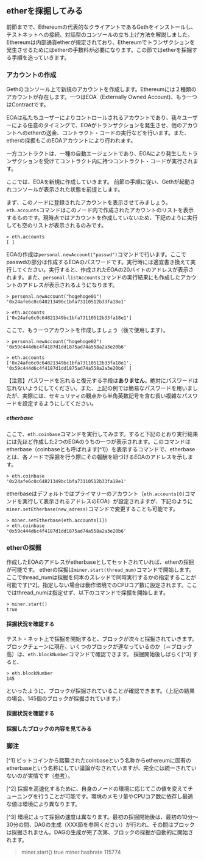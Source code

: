 ## etherを採掘してみる

前節までで、Ethereumの代表的なクライアントであるGethをインストールし、テストネットへの接続、対話型のコンソールの立ち上げ方法を解説しました。Ethereumは内部通貨etherが規定されており、Ethereumでトランザクションを発生させるためにはetherの手数料が必要になります。この節ではetherを採掘する手順を追っていきます。

### アカウントの作成
Gethのコンソール上で新規のアカウントを作成します。Ethereumには２種類のアカウントが存在します。一つはEOA（Externally Owned Account)、もう一つはContractです。

EOAは私たちユーザーによりコントロールされるアカウントであり、我々ユーザーによる任意のタイミングで、EOAがトランザクションを発生させ、他のアカウントへのetherの送金、コントラクト・コードの実行などを行います。また、etherの採掘もこのEOAアカウントにより行われます。

一方コントラクトは、一種の自動エージェントであり、EOAにより発生したトランザクションを受けてコントラクト内に持つコントラクト・コードが実行されます。

ここでは、EOAを新規に作成していきます。
前節の手順に従い、Gethが起動されコンソールが表示された状態を前提とします。

<!-- [TODO] listAccountsコマンドはEOAのみを表示する？Contractは表示しない？他のノードの情報は表示する？ -->
まず、このノードに登録されたアカウントを表示させてみましょう。`eth.accounts`コマンドはこのノード内で作成されたアカウントのリストを表示するものです。現時点ではアカウントを作成していないため、下記のように実行しても空のリストが表示されるのみです。

```
> eth.accounts
[ ]
```

EOAの作成は`personal.newAccount("passwd")`コマンドで行います。ここでpasswdの部分は作成するEOAのパスワードです。実行時には適宜書き換えて実行してください。実行すると、作成されたEOAの20バイトのアドレスが表示されます。また、`personal.listAccounts`コマンドの実行結果にも作成したアカウントのアドレスが表示されるようになります。

```
> personal.newAccount("hogehoge01")
'0x24afe6c0c64821349bc1bfa73110512b33fa18e1'

> eth.accounts
['0x24afe6c0c64821349bc1bfa73110512b33fa18e1']
```

ここで、もう一つアカウントを作成しましょう（後で使用します）。
```
> personal.newAccount("hogehoge02")
'0x59c444d6c4f4187d1dd1875ad74a558a2a3e20b6'

> eth.accounts
['0x24afe6c0c64821349bc1bfa73110512b33fa18e1', '0x59c444d6c4f4187d1dd1875ad74a558a2a3e20b6' ]
```

【注意】パスワードを忘れると復元する手段は**ありません**。絶対にパスワードは忘れないようにしてください。また、上記の例では簡易なパスワードを用いましたが、実際には、セキュリティの観点から半角英数記号を含む長い複雑なパスワードを設定するようにしてください。

##### etherbase 
ここで、`eth.coinbase`コマンドを実行してみます。すると下記のとおり実行結果には先ほど作成した2つのEOAのうちの一つが表示されます。このコマンドはetherbase（coinbaseとも呼ばれます[^1]）を表示するコマンドで、etherbaseとは、各ノードで採掘を行う際にその報酬を紐づけるEOAのアドレスを示します。
```
> eth.coinbase
'0x24afe6c0c64821349bc1bfa73110512b33fa18e1'
```
etherbaseはデフォルトではプライマリーのアカウント（`eth.accounts[0]`コマンドを実行して表示されるアドレスのEOA）が設定されますが、下記のように`miner.setEtherbase(new_adress)`コマンドで変更することも可能です。
```
> miner.setEtherbase(eth.accounts[1])
> eth.coinbase
'0x59c444d6c4f4187d1dd1875ad74a558a2a3e20b6'
```

### etherの採掘
作成したEOAのアドレスがetherbaseとしてセットされていれば、etherの採掘が可能です。
etherの採掘は`miner.start(thread_num)`コマンドで開始します。ここでthread_numは採掘を何本のスレッドで同時実行するかの指定することが可能です[^2]。指定しない場合は動作環境でのCPUコア数に設定されます。ここではthread_numは指定せず、以下のコマンドで採掘を開始します。
```
> miner.start()
true

```
#### 採掘状況を確認する
テスト・ネット上で採掘を開始すると、ブロックが次々と採掘されていきます。ブロックチェーンに現在、いくつのブロックが連なっているのか（＝ブロック高）は、`eth.blockNumber`コマンドで確認できます。
採掘開始後しばらく[^3] すると、
```
> eth.blockNumber
145
```
といったように、ブロックが採掘されていることが確認できます。（上記の結果の場合、145個のブロックが採掘されています。）

#### 採掘状況を確認する

<!-- [TODO]coinbaseに紐づいていること -->
<!-- [TODO]最新のブロックの状態を見ること。web3.eth.getBlock -->


#### 採掘したブロックの内容を見てみる

### 脚注
[^1] ビットコインから踏襲されたcoinbaseという名称からethereumに固有のetherbaseという名称にしてい議論がなされていますが、完全には統一されていないのが実情です（[参考](https://github.com/ethereum/go-ethereum/issues/1420)）。

[^2] 採掘を高速化するために、自身のノードの環境に応じてこの値を変えてチューニングを行うことが可能です。環境のメモリ量やCPUコア数に依存し最適な値は環境により異なります。

[^3] 環境によって採掘の速度は異なります。最初の採掘開始後は、最初の10分～30分の間、DAGの生成（XXX節を参照ください）が行われ、その間はブロックは採掘されません。DAGの生成が完了次第、ブロックの採掘が自動的に開始されます。

> miner.start()
true
> miner.hashrate
115774
